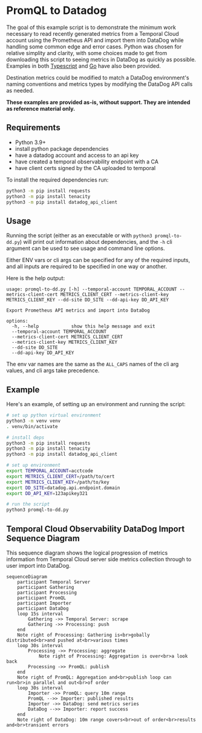 PromQL to Datadog
=================

The goal of this example script is to demonstrate the minimum work necessary to read recently generated metrics from a Temporal Cloud account using the Prometheus API and import them into DataDog while handling some common edge and error cases. Python was chosen for relative simplity and clarity, with some choices made to get from downloading this script to seeing metrics in DataDog as quickly as possible. Examples in both [Typescript](promql-to-dd.ts) and [Go](promql-to-dd-go) have also been provided.

Destination metrics could be modified to match a DataDog environment's naming conventions and metrics types by modifying the DataDog API calls as needed.

**These examples are provided as-is, without support. They are intended as reference material only.**

Requirements
------------

* Python 3.9+
* install python package dependencies
* have a datadog account and access to an api key
* have created a temporal observability endpoint with a CA
* have client certs signed by the CA uploaded to temporal

To install the required dependencies run:

```bash
python3 -m pip install requests
python3 -m pip install tenacity
python3 -m pip install datadog_api_client
```

Usage
-----

Running the script (either as an executable or with `python3 promql-to-dd.py`) will print out information about dependencies, and the `-h` cli argument can be used to see usage and command line options.

Either ENV vars or cli args can be specified for any of the required inputs, and all inputs are required to be specified in one way or another.

Here is the help output:

```
usage: promql-to-dd.py [-h] --temporal-account TEMPORAL_ACCOUNT --metrics-client-cert METRICS_CLIENT_CERT --metrics-client-key METRICS_CLIENT_KEY --dd-site DD_SITE --dd-api-key DD_API_KEY

Export Prometheus API metrics and import into DataDog

options:
  -h, --help            show this help message and exit
  --temporal-account TEMPORAL_ACCOUNT
  --metrics-client-cert METRICS_CLIENT_CERT
  --metrics-client-key METRICS_CLIENT_KEY
  --dd-site DD_SITE
  --dd-api-key DD_API_KEY
```

The env var names are the same as the `ALL_CAPS` names of the cli arg values, and cli args take precedence.

Example
-------

Here's an example, of setting up an environment and running the script:

```bash
# set up python virtual environment
python3 -m venv venv
. venv/bin/activate

# install deps
python3 -m pip install requests
python3 -m pip install tenacity
python3 -m pip install datadog_api_client

# set up environment
export TEMPORAL_ACCOUNT=acctcode
export METRICS_CLIENT_CERT=/path/to/cert
export METRICS_CLIENT_KEY=/path/to/key
export DD_SITE=datadog.api.endpoint.domain
export DD_API_KEY=123apikey321

# run the script
python3 promql-to-dd.py
```

Temporal Cloud Observability DataDog Import Sequence Diagram
------------------------------------------------------------

This sequence diagram shows the logical progression of metrics information from Temporal Cloud server side metrics collection through to user import into DataDog.

```mermaid
sequenceDiagram
    participant Temporal Server
    participant Gathering
    participant Processing
    participant PromQL
    participant Importer
    participant DataDog
    loop 15s interval
        Gathering ->> Temporal Server: scrape
        Gathering ->> Processing: push
    end 
    Note right of Processing: Gathering is<br>gobally distributed<br>and pushed at<br>various times
    loop 30s interval
        Processing ->> Processing: aggregate
            Note right of Processing: Aggregation is over<br>a look back
        Processing ->> PromQL: publish
    end
    Note right of PromQL: Aggregation and<br>publish loop can run<br>in parallel and out<br>of order
    loop 30s interval
        Importer ->> PromQL: query 10m range
        PromQL -->> Importer: published results
        Importer ->> DataDog: send metrics series
        DataDog -->> Importer: report success
    end
    Note right of DataDog: 10m range covers<br>out of order<br>results and<br>transient errors
```
